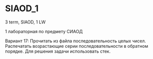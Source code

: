 # SIAOD_1
3 term, SIAOD, 1 LW

1 лабораторная по предмету СИАОД

Вариант 17:
        Прочитать из файла последовательность целых чисел. Распечатать возрастающие серии последовательности в обратном порядке. Для решения задачи использовать стек.
